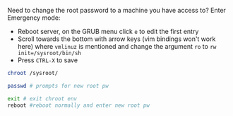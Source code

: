 Need to change the root password to a machine you have access to? Enter Emergency mode:

- Reboot server, on the GRUB menu click `e` to edit the first entry
- Scroll towards the bottom with arrow keys (vim bindings won't work here) where `vmlinuz` is mentioned and change the argument `ro` to `rw init=/sysroot/bin/sh`
- Press `CTRL-X` to save

```bash
chroot /sysroot/
```

```bash
passwd # prompts for new root pw
```

```bash
exit # exit chroot env
reboot #reboot normally and enter new root pw
```
